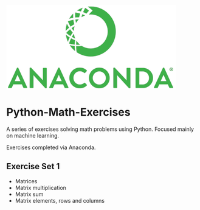 ![Anaconda Logo](/res/Anaconda_Logo.png)

# Python-Math-Exercises

A series of exercises solving math problems using Python. Focused mainly on machine learning.

Exercises completed via Anaconda.

## Exercise Set 1

- Matrices
- Matrix multiplication
- Matrix sum
- Matrix elements, rows and columns
